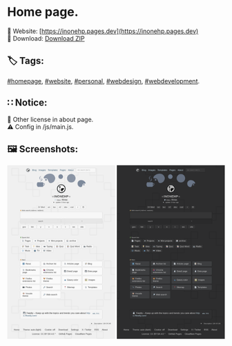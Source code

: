 
# Home page.  
  
🔗 Website: [https://inonehp.pages.dev](https://inonehp.pages.dev)  
💾 Download: [Download ZIP](https://github.com/inonehp/inonehp.pages.dev/archive/refs/heads/main.zip)  
  
## 🏷️ Tags:  
[#homepage](https://github.com/topics/homepage),
[#website](https://github.com/topics/website),
[#personal](https://github.com/topics/personal),
[#webdesign](https://github.com/topics/webdesign),
[#webdevelopment](https://github.com/topics/webdevelopment).
  
##  ∷ Notice:  
🦝 Other license in about page.  
⚠️ Config in /js/main.js.  
  
  
  
## 🖼️ Screenshots:  
<img src="/img/screenshot.png" width="250px" alt="light page">
<img src="/img/screenshot2.png" width="250px" alrt="dark page">
<!--
![screenshot light](/img/screenshot.png)  
![screenshot dark](/img/screenshot2.png)  
-->







